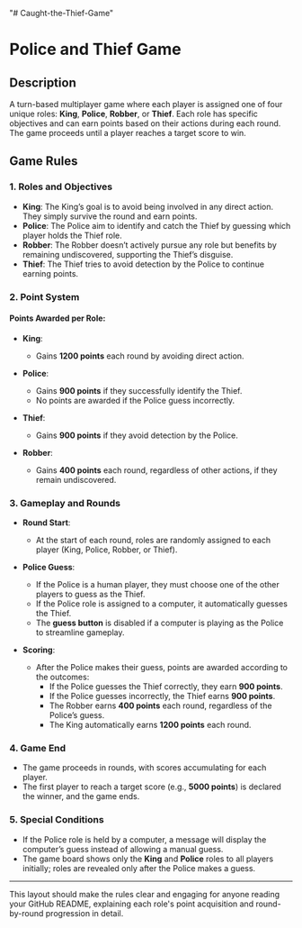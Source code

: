 "# Caught-the-Thief-Game" 
# Police and Thief Game

## Description
A turn-based multiplayer game where each player is assigned one of four unique roles: **King**, **Police**, **Robber**, or **Thief**. Each role has specific objectives and can earn points based on their actions during each round. The game proceeds until a player reaches a target score to win.

## Game Rules

### 1. **Roles and Objectives**

- **King**: The King’s goal is to avoid being involved in any direct action. They simply survive the round and earn points.
- **Police**: The Police aim to identify and catch the Thief by guessing which player holds the Thief role.
- **Robber**: The Robber doesn’t actively pursue any role but benefits by remaining undiscovered, supporting the Thief’s disguise.
- **Thief**: The Thief tries to avoid detection by the Police to continue earning points.

### 2. **Point System**

#### Points Awarded per Role:
- **King**:
  - Gains **1200 points** each round by avoiding direct action.
  
- **Police**:
  - Gains **900 points** if they successfully identify the Thief.
  - No points are awarded if the Police guess incorrectly.

- **Thief**:
  - Gains **900 points** if they avoid detection by the Police.

- **Robber**:
  - Gains **400 points** each round, regardless of other actions, if they remain undiscovered.

### 3. **Gameplay and Rounds**

- **Round Start**:
  - At the start of each round, roles are randomly assigned to each player (King, Police, Robber, or Thief).
  
- **Police Guess**:
  - If the Police is a human player, they must choose one of the other players to guess as the Thief.
  - If the Police role is assigned to a computer, it automatically guesses the Thief.
  - The **guess button** is disabled if a computer is playing as the Police to streamline gameplay.

- **Scoring**:
  - After the Police makes their guess, points are awarded according to the outcomes:
    - If the Police guesses the Thief correctly, they earn **900 points**.
    - If the Police guesses incorrectly, the Thief earns **900 points**.
    - The Robber earns **400 points** each round, regardless of the Police’s guess.
    - The King automatically earns **1200 points** each round.

### 4. **Game End**

- The game proceeds in rounds, with scores accumulating for each player.
- The first player to reach a target score (e.g., **5000 points**) is declared the winner, and the game ends.

### 5. **Special Conditions**

- If the Police role is held by a computer, a message will display the computer’s guess instead of allowing a manual guess.
- The game board shows only the **King** and **Police** roles to all players initially; roles are revealed only after the Police makes a guess.

---

This layout should make the rules clear and engaging for anyone reading your GitHub README, explaining each role's point acquisition and round-by-round progression in detail.




